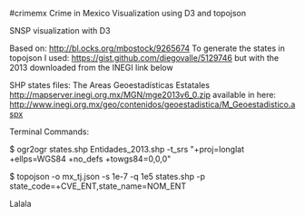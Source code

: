 #crimemx
Crime in Mexico Visualization using D3 and topojson

SNSP visualization with D3

Based on: http://bl.ocks.org/mbostock/9265674 To generate the states in topojson I used: https://gist.github.com/diegovalle/5129746 but with the 2013 downloaded from the INEGI link below

SHP states files: The Areas Geoestadísticas Estatales http://mapserver.inegi.org.mx/MGN/mge2013v6_0.zip available in here: http://www.inegi.org.mx/geo/contenidos/geoestadistica/M_Geoestadistico.aspx

Terminal Commands:

$ ogr2ogr states.shp Entidades_2013.shp -t_srs "+proj=longlat +ellps=WGS84 +no_defs +towgs84=0,0,0"

$ topojson -o mx_tj.json -s 1e-7 -q 1e5 states.shp -p state_code=+CVE_ENT,state_name=NOM_ENT

Lalala
